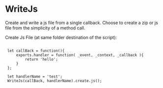 # WriteJs
Create and write a js file from a single callback. Choose to create a zip or js file from the simplicity of a method call. 


Create Js File (at same folder destination of the script):

```const WriteJs = require('../index');
 
 let callBack = function(){
     exports.handler = function( _event, _context, _callback ){
         return 'hello';
     }
 };
 
 let handlerName = 'test';
 WriteJs(callBack, handlerName).create.js();
```

